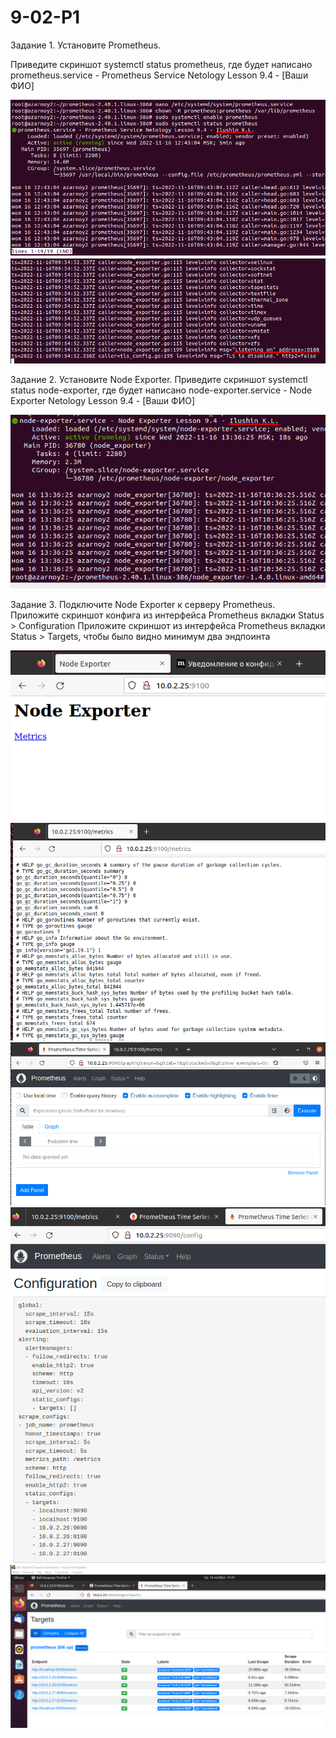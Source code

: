 # 9-02-P1


Задание 1.
Установите Prometheus.

Приведите скриншот systemctl status prometheus, где будет написано prometheus.service - Prometheus Service Netology Lesson 9.4 - [Ваши ФИО]

![img](https://github.com/AzarnoyKir/9-02-P1/blob/634e03408383a93e708b037e492aa1fb72253d9b/img/prometheus%20runnig.png)
![img](https://github.com/AzarnoyKir/9-02-P1/blob/main/img/Listening%20on%20address%209100.png)


Задание 2.
Установите Node Exporter.
Приведите скриншот systemctl status node-exporter, где будет написано node-exporter.service - Node Exporter Netology Lesson 9.4 - [Ваши ФИО]

![img](https://github.com/AzarnoyKir/9-02-P1/blob/634e03408383a93e708b037e492aa1fb72253d9b/img/node_exporter%20running.png)

Задание 3.
Подключите Node Exporter к серверу Prometheus.
Приложите скриншот конфига из интерфейса Prometheus вкладки Status > Configuration Приложите скриншот из интерфейса Prometheus вкладки Status > Targets, чтобы было видно минимум два эндпоинта

![img](https://github.com/AzarnoyKir/9-02-P1/blob/634e03408383a93e708b037e492aa1fb72253d9b/img/node_exporter%20METRICS.png)
![img](https://github.com/AzarnoyKir/9-02-P1/blob/main/img/node_exporter%20METRICS2.png)
![img](https://github.com/AzarnoyKir/9-02-P1/blob/main/img/prometheus%20time%20series.png)
![img](https://github.com/AzarnoyKir/9-02-P1/blob/main/img/Prometheus_Status_Configuration.png)
![img](https://github.com/AzarnoyKir/9-02-P1/blob/main/img/Prometheus_Status_Configuration_two_endpoint.png)

